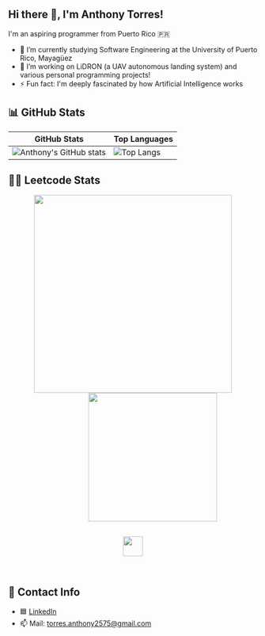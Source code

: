 ## Hi there 👋, I'm Anthony Torres!

I'm an aspiring programmer from Puerto Rico 🇵🇷

- 🌱 I’m currently studying Software Engineering at the University of Puerto Rico, Mayagüez  
- 🔭 I’m working on LiDRON (a UAV autonomous landing system) and various personal programming projects!  
- ⚡ Fun fact: I'm deeply fascinated by how Artificial Intelligence works  

## 📊 GitHub Stats

| GitHub Stats | Top Languages |
| ------------ | ------------- |
| ![Anthony's GitHub stats](https://github-readme-stats.vercel.app/api?username=anthonyTorres300&show_icons=true&theme=radical) | ![Top Langs](https://github-readme-stats.vercel.app/api/top-langs/?username=anthonyTorres300&layout=compact&langs_count=10&theme=radical) |

## 👨‍💻 Leetcode Stats

<div align="center">
  <img src="https://leetcard.jacoblin.cool/TonyTonyTorres?ext=heatmap" height="400" />
  <img src="https://media.tenor.com/DimzPZMypFcAAAAM/laptop.gif" height="260" style="margin-left: 80px;" />
</div>

<div align="center">
  <img src="https://user-images.githubusercontent.com/73097560/115834477-dbab4500-a447-11eb-908a-139a6edaec5c.gif" height="40" style="margin: 30px 0;" />
</div>



## 💬 Contact Info

- 🟦 [LinkedIn](https://www.linkedin.com/in/anthony-torres300/)
- 📫 Mail: torres.anthony2575@gmail.com


<!--
**anthonyTorres300/anthonyTorres300** is a ✨ _special_ ✨ repository because its `README.md` (this file) appears on your GitHub profile.

Here are some ideas to get you started:

- 🔭 I’m currently working on ...
- 🌱 I’m currently learning ...
- 👯 I’m looking to collaborate on ...
- 🤔 I’m looking for help with ...
- 💬 Ask me about ...
- 📫 How to reach me: ...
- 😄 Pronouns: ...
- ⚡ Fun fact: ...
-->
